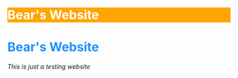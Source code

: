 
  <head>
    <h1 style = "background-color:Orange; color:White;">Bear's Website</h1>
  <body>
    <h1 style="color:DodgerBlue;">Bear's Website </h1>
    <p><i>This is just a testing website</i></p>
  </body>
